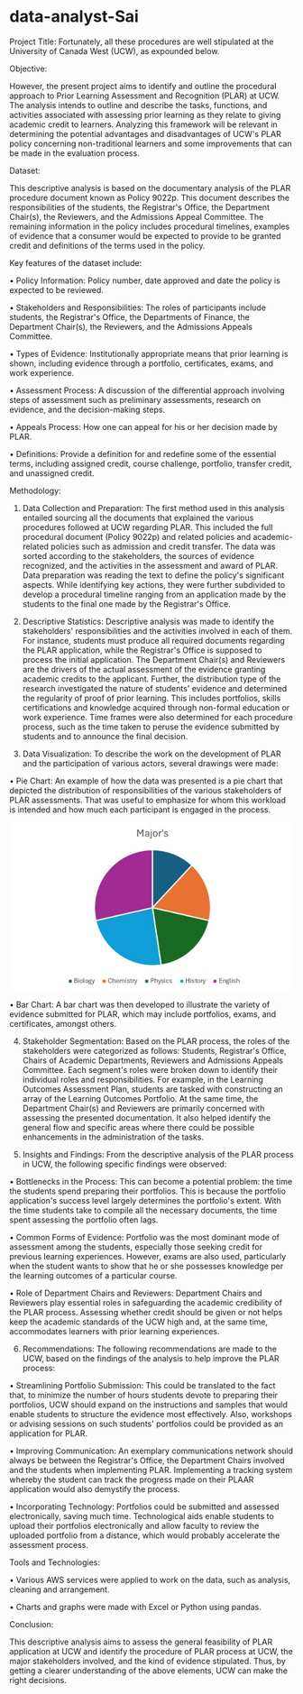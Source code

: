 # data-analyst-Sai
Project Title: Fortunately, all these procedures are well stipulated at the University of Canada West (UCW), as expounded below. 

Objective: 

However, the present project aims to identify and outline the procedural approach to Prior Learning Assessment and Recognition (PLAR) at UCW. The analysis intends to outline and describe the tasks, functions, and activities associated with assessing prior learning as they relate to giving academic credit to learners. Analyzing this framework will be relevant in determining the potential advantages and disadvantages of UCW's PLAR policy concerning non-traditional learners and some improvements that can be made in the evaluation process. 

Dataset: 

This descriptive analysis is based on the documentary analysis of the PLAR procedure document known as Policy 9022p. This document describes the responsibilities of the students, the Registrar's Office, the Department Chair(s), the Reviewers, and the Admissions Appeal Committee. The remaining information in the policy includes procedural timelines, examples of evidence that a consumer would be expected to provide to be granted credit and definitions of the terms used in the policy. 

Key features of the dataset include: 

•	Policy Information: Policy number, date approved and date the policy is expected to be reviewed. 

•	Stakeholders and Responsibilities: The roles of participants include students, the Registrar's Office, the Departments of Finance, the Department Chair(s), the Reviewers, and the Admissions Appeals Committee. 

•	Types of Evidence: Institutionally appropriate means that prior learning is shown, including evidence through a portfolio, certificates, exams, and work experience. 

•	Assessment Process: A discussion of the differential approach involving steps of assessment such as preliminary assessments, research on evidence, and the decision-making steps. 

•	Appeals Process: How one can appeal for his or her decision made by PLAR. 

•	Definitions: Provide a definition for and redefine some of the essential terms, including assigned credit, course challenge, portfolio, transfer credit, and unassigned credit.

Methodology:

1.	Data Collection and Preparation: The first method used in this analysis entailed sourcing all the documents that explained the various procedures followed at UCW regarding PLAR. This included the full procedural document (Policy 9022p) and related policies and academic-related policies such as admission and credit transfer. The data was sorted according to the stakeholders, the sources of evidence recognized, and the activities in the assessment and award of PLAR. 
Data preparation was reading the text to define the policy's significant aspects. While identifying key actions, they were further subdivided to develop a procedural timeline ranging from an application made by the students to the final one made by the Registrar's Office. 

2.	Descriptive Statistics: Descriptive analysis was made to identify the stakeholders' responsibilities and the activities involved in each of them. For instance, students must produce all required documents regarding the PLAR application, while the Registrar's Office is supposed to process the initial application. The Department Chair(s) and Reviewers are the drivers of the actual assessment of the evidence granting academic credits to the applicant. 
Further, the distribution type of the research investigated the nature of students' evidence and determined the regularity of proof of prior learning. This includes portfolios, skills certifications and knowledge acquired through non-formal education or work experience. Time frames were also determined for each procedure process, such as the time taken to peruse the evidence submitted by students and to announce the final decision. 

3.	Data Visualization: To describe the work on the development of PLAR and the participation of various actors, several drawings were made:
   
•	Pie Chart: An example of how the data was presented is a pie chart that depicted the distribution of responsibilities of the various stakeholders of PLAR assessments. That was useful to emphasize for whom this workload is intended and how much each participant is engaged in the process. 

![Pie Chart](https://github.com/Sathvika9-web/data-analyst-Sai/blob/main/Pie%20Chart.jpeg)

•	Bar Chart: A bar chart was then developed to illustrate the variety of evidence submitted for PLAR, which may include portfolios, exams, and certificates, amongst others. 

4.	Stakeholder Segmentation: Based on the PLAR process, the roles of the stakeholders were categorized as follows: Students, Registrar's Office, Chairs of Academic Departments, Reviewers and Admissions Appeals Committee. Each segment's roles were broken down to identify their individual roles and responsibilities. For example, in the Learning Outcomes Assessment Plan, students are tasked with constructing an array of the Learning Outcomes Portfolio. At the same time, the Department Chair(s) and Reviewers are primarily concerned with assessing the presented documentation. It also helped identify the general flow and specific areas where there could be possible enhancements in the administration of the tasks.

5.	Insights and Findings: From the descriptive analysis of the PLAR process in UCW, the following specific findings were observed:
   
•	Bottlenecks in the Process: This can become a potential problem: the time the students spend preparing their portfolios. This is because the portfolio application's success level largely determines the portfolio's extent. With the time students take to compile all the necessary documents, the time spent assessing the portfolio often lags. 

•	Common Forms of Evidence: Portfolio was the most dominant mode of assessment among the students, especially those seeking credit for previous learning experiences. However, exams are also used, particularly when the student wants to show that he or she possesses knowledge per the learning outcomes of a particular course. 

•	Role of Department Chairs and Reviewers: Department Chairs and Reviewers play essential roles in safeguarding the academic credibility of the PLAR process. Assessing whether credit should be given or not helps keep the academic standards of the UCW high and, at the same time, accommodates learners with prior learning experiences. 

6.	Recommendations: The following recommendations are made to the UCW, based on the findings of the analysis to help improve the PLAR process:
   
•	Streamlining Portfolio Submission: This could be translated to the fact that, to minimize the number of hours students devote to preparing their portfolios, UCW should expand on the instructions and samples that would enable students to structure the evidence most effectively. Also, workshops or advising sessions on such students' portfolios could be provided as an application for PLAR. 

•	Improving Communication: An exemplary communications network should always be between the Registrar's Office, the Department Chairs involved and the students when implementing PLAR. Implementing a tracking system whereby the student can track the progress made on their PLAAR application would also demystify the process. 

•	Incorporating Technology: Portfolios could be submitted and assessed electronically, saving much time. Technological aids enable students to upload their portfolios electronically and allow faculty to review the uploaded portfolio from a distance, which would probably accelerate the assessment process. 

Tools and Technologies: 

•	Various AWS services were applied to work on the data, such as analysis, cleaning and arrangement.

•	Charts and graphs were made with Excel or Python using pandas. 

Conclusion: 

This descriptive analysis aims to assess the general feasibility of PLAR application at UCW and identify the procedure of PLAR process at UCW, the major stakeholders involved, and the kind of evidence stipulated. Thus, by getting a clearer understanding of the above elements, UCW can make the right decisions.

